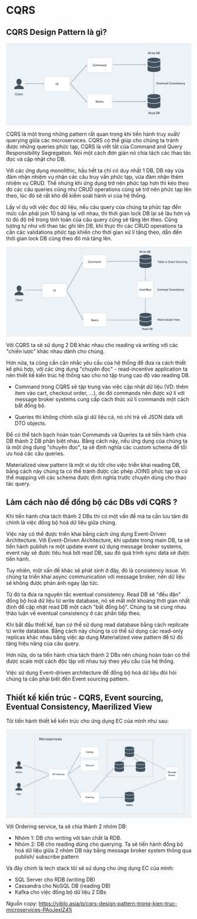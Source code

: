 # CQRS

## CQRS Design Pattern là gì?

<img src="blog/java/img/cqrs.png" style="display: block; margin-right: auto; margin-left: auto;">

CQRS là một trong những pattern rất quan trọng khi tiến hành truy xuất/ querying giữa các microservices. CQRS có thể giúp cho chúng ta tránh được những queries phức tạp, CQRS là viết tắt của Command and Query Responsibility Segregation. Nói một cách đơn giản nó chia tách các thao tác đọc và cập nhật cho DB.

Với các ứng dụng monolithic, hầu hết ta chỉ có duy nhất 1 DB, DB này vừa đảm nhận nhiệm vụ nhận các câu truy vấn phức tạp, vừa đảm nhận thêm nhiệm vụ CRUD. Thế nhưng khi ứng dụng trở nên phức tạp hơn thì kéo theo đó các câu queries cũng như CRUD operations cũng sẽ trở nên phức tạp lên theo, lúc đó sẽ rất khó để kiểm soát hành vi của hệ thống.

Lấy ví dụ với việc đọc dữ liệu, nếu câu query của chúng ta phức tạp đến mức cần phải join 10 bảng lại với nhau, thì thời gian lock DB lại sẽ lâu hơn và từ đó độ trễ trong tính toán của câu query cũng sẽ tăng lên theo. Cũng tương tự như với thao tác ghi lên DB, khi thực thi các CRUD operations ta cần các validations phức tạp khiến cho thời gian xử lí tăng theo, dẫn đến thời gian lock DB cũng theo đó mà tăng lên.

<img src="blog/java/img/cqrs1.png" style="display: block; margin-right: auto; margin-left: auto;">

Với CQRS ta sẽ sử dụng 2 DB khác nhau cho reading và writing với các "chiến lược" khác nhau dành cho chúng.

Hơn nữa, ta cũng cần cân nhắc yêu cầu của hệ thống để đưa ra cách thiết kế phù hợp, với các ứng dụng "chuyên đọc" - read-incentive application ta nên thiết kế kiến trúc hệ thống sao cho nó tập trung cao độ vào reading DB.

- Command trong CQRS sẽ tập trung vào việc cập nhật dữ liệu (VD: thêm item vào cart, checkout order, ...), do đó commands nên được xử lí với message broker systems cung cấp cách thức xử lí commands một cách bất đồng bộ.

- Queries thì không chỉnh sửa gì dữ liệu cả, nó chỉ trả về JSON data với DTO objects.

Để có thể tách bạch hoàn toàn Commands và Queries ta sẽ tiến hành chia DB thành 2 DB phân biệt nhau. Bằng cách này, nếu ứng dụng của chúng ta là một ứng dụng "chuyên đọc", ta sẽ định nghĩa các custom schema để tối ưu hoá các câu queries.

Materialized view pattern là một ví dụ tốt cho việc triển khai reading DB, bằng cách này chúng ta có thể tránh được các phép JOINS phức tạp và có thể mapping với các schema được định nghĩa trước chuyên dùng cho thao tác query.

## Làm cách nào để đồng bộ các DBs với CQRS ?

Khi tiến hành chia tách thành 2 DBs thì có một vấn đề mà ta cần lưu tâm đó chính là việc đồng bộ hoá dữ liệu giữa chúng.

Việc này có thể được triển khai bằng cách ứng dụng Event-Driven Architecture. Với Event-Driven Architecture, khi update trong main DB, ta sẽ tiến hành publish ra một update event sử dụng message broker systems, event này sẽ được tiêu hoá bởi read DB, sau đó quá trình sync data sẽ được tiến hành.

Tuy nhiên, một vấn đề khác sẽ phát sinh ở đây, đó là consistency issue. Vì chúng ta triển khai async communication với message broker, nên dữ liệu sẽ không được phản ánh ngay lập tức.

Từ đó ta đưa ra nguyên tắc eventual consistency. Read DB sẽ "đều đặn" đồng bộ hoá dữ liệu từ write database, nó sẽ mất một khoảng thời gian nhất định để cập nhật read DB một cách "bất đồng bộ". Chúng ta sẽ cùng nhau thảo luận về eventual consistency ở các phần tiếp theo.

Khi bắt đầu thiết kế, bạn có thể sử dụng read database bằng cách replicate từ write database. Bằng cách này chúng ta có thể sử dụng các read-only replicas khác nhau bằng việc áp dụng Materialized view pattern để từ đó tăng hiệu năng của câu query.

Hơn nữa, do ta tiến hành chia tách thành 2 DBs nên chúng hoàn toàn có thể được scale một cách độc lập với nhau tuỳ theo yêu cầu của hệ thống.

Việc sử dụng Event-driven architecture để đồng bộ hoá dữ liệu đòi hỏi chúng ta cần phải biết đến Event sourcing pattern.

## Thiết kế kiến trúc - CQRS, Event sourcing, Eventual Consistency, Maerilized View
Tôi tiến hành thiết kế kiến trúc cho ứng dụng EC của mình như sau:

<img src="blog/java/img/cqrs2.png" style="display: block; margin-right: auto; margin-left: auto;">

Với Ordering service, ta sẽ chia thành 2 nhóm DB:

- Nhóm 1: DB cho writing với bản chất là RDB.
- Nhóm 2: DB cho reading dùng cho querying.
Ta sẽ tiến hành đồng bộ hoá dữ liệu giữa 2 nhóm DB này bằng message broker system thông qua publish/ subscribe pattern

Và đây chính là tech stack tôi sẽ sử dụng cho ứng dụng EC của mình:

- SQL Server cho RDB (writing DB)
- Cassandra cho NoSQL DB (reading DB)
- Kafka cho việc đồng bộ dữ liệu 2 DBs


Nguồn copy: https://viblo.asia/p/cqrs-design-pattern-trong-kien-truc-microservices-PAoJexlZ41j
